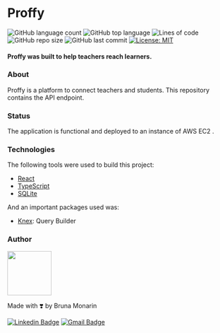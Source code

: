 # Proffy
![GitHub language count](https://img.shields.io/github/languages/count/brunapm/Proffy)
![GitHub top language](https://img.shields.io/github/languages/top/brunapm/Proffy)
![Lines of code](https://img.shields.io/tokei/lines/github/brunapm/Proffy)
![GitHub repo size](https://img.shields.io/github/repo-size/brunapm/Proffy)
![GitHub last commit](https://img.shields.io/github/last-commit/brunapm/Proffy)
[![License: MIT](https://img.shields.io/badge/License-MIT-green.svg)](LICENSE)

#### Proffy was built to help teachers reach learners. 

### About
Proffy is a platform to connect teachers and students.
This repository contains the API endpoint.

### Status

The application is functional and deployed to an instance of AWS EC2  .

### Technologies

The following tools were used to build this project:

- [React](https://pt-br.reactjs.org/)
- [TypeScript](https://www.typescriptlang.org/)
- [SQLite](https://www.sqlite.org/index.html)

And an important packages used was:

- [Knex](http://knexjs.org/): Query Builder

### Author

<img src="https://avatars1.githubusercontent.com/u/65819100?s=460&u=418b9bd94f4f9bcd2f3494bfd7b3a8ab8fd08662&v=4" width="100px;" alt=""/>

Made with ❣️ by Bruna Monarin 

[![Linkedin Badge](https://img.shields.io/badge/-Bruna%20Monarin-blue?style=for-the-badge&logo=Linkedin&logoColor=white&link=https://www.linkedin.com/in/bruna-de-paula-monarin/)](https://www.linkedin.com/in/bruna-de-paula-monarin/)
[![Gmail Badge](https://img.shields.io/badge/-brunamonarin@gmail.com-c14438?style=for-the-badge&logo=Gmail&logoColor=white&link=mailto:brunamonarin@gmail.com)](mailto:brunamonarin@gmail.com)
